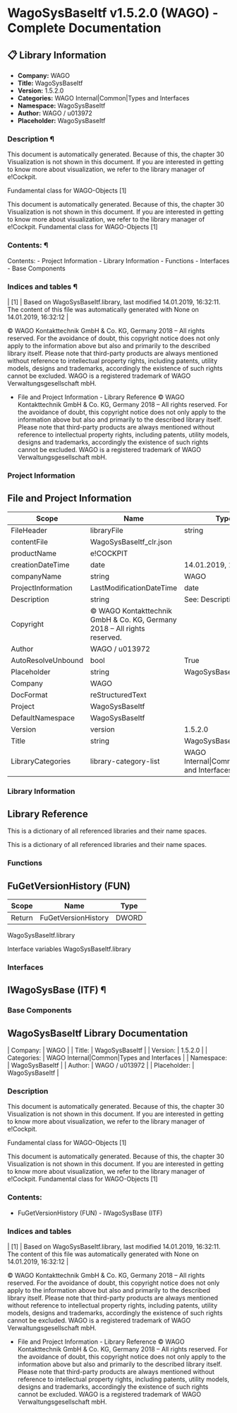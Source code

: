 # WagoSysBaseItf v1.5.2.0 (WAGO) - Complete Documentation


## 📋 Library Information

- **Company:** WAGO
- **Title:** WagoSysBaseItf
- **Version:** 1.5.2.0
- **Categories:** WAGO Internal|Common|Types and Interfaces
- **Namespace:** WagoSysBaseItf
- **Author:** WAGO / u013972
- **Placeholder:** WagoSysBaseItf

### Description ¶


This document is automatically generated. Because of this, the chapter 30 Visualization is not shown in this document. If you are interested in getting to know more about visualization, we refer to the library manager of e!Cockpit.

Fundamental class for WAGO-Objects [1]

This document is automatically generated. Because of this, the chapter 30 Visualization is not shown in this document. If you are interested in getting to know more about visualization, we refer to the library manager of e!Cockpit. Fundamental class for WAGO-Objects [1]

### Contents: ¶


Contents: - Project Information - Library Information - Functions - Interfaces - Base Components

### Indices and tables ¶


| [1] | Based on WagoSysBaseItf.library, last modified 14.01.2019, 16:32:11. The content of this file was automatically generated with None on 14.01.2019, 16:32:12 |

© WAGO Kontakttechnik GmbH & Co. KG, Germany 2018 – All rights reserved. For the avoidance of doubt, this copyright notice does not only apply to the information above but also and primarily to the described library itself. Please note that third-party products are always mentioned without reference to intellectual property rights, including patents, utility models, designs and trademarks, accordingly the existence of such rights cannot be excluded. WAGO is a registered trademark of WAGO Verwaltungsgesellschaft mbH.

- File and Project Information - Library Reference © WAGO Kontakttechnik GmbH & Co. KG, Germany 2018 – All rights reserved. For the avoidance of doubt, this copyright notice does not only apply to the information above but also and primarily to the described library itself. Please note that third-party products are always mentioned without reference to intellectual property rights, including patents, utility models, designs and trademarks, accordingly the existence of such rights cannot be excluded. WAGO is a registered trademark of WAGO Verwaltungsgesellschaft mbH.

### Project Information


## File and Project Information


| Scope | Name | Type | Content |
| --- | --- | --- | --- |
| FileHeader | libraryFile | string | WagoSysBaseItf.library |
| contentFile | WagoSysBaseItf_clr.json |
| productName | e!COCKPIT |
| creationDateTime | date | 14.01.2019, 16:32:12 |
| companyName | string | WAGO |
| ProjectInformation | LastModificationDateTime | date | 14.01.2019, 16:32:11 |
| Description | string | See: Description |
| Copyright | © WAGO Kontakttechnik GmbH & Co. KG, Germany 2018 – All rights reserved. |
| Author | WAGO / u013972 |
| AutoResolveUnbound | bool | True |
| Placeholder | string | WagoSysBaseItf |
| Company | WAGO |
| DocFormat | reStructuredText |
| Project | WagoSysBaseItf |
| DefaultNamespace | WagoSysBaseItf |
| Version | version | 1.5.2.0 |
| Title | string | WagoSysBaseItf |
| LibraryCategories | library-category-list | WAGO Internal\|Common\|Types and Interfaces |

### Library Information


## Library Reference


This is a dictionary of all referenced libraries and their name spaces.

This is a dictionary of all referenced libraries and their name spaces.

### Functions


## FuGetVersionHistory (FUN)


| Scope | Name | Type |
| --- | --- | --- |
| Return | FuGetVersionHistory | DWORD |

WagoSysBaseItf.library

Interface variables WagoSysBaseItf.library

### Interfaces


## IWagoSysBase (ITF) ¶


### Base Components


## WagoSysBaseItf Library Documentation


| Company: | WAGO |
| Title: | WagoSysBaseItf |
| Version: | 1.5.2.0 |
| Categories: | WAGO Internal\|Common\|Types and Interfaces |
| Namespace: | WagoSysBaseItf |
| Author: | WAGO / u013972 |
| Placeholder: | WagoSysBaseItf |

### Description


This document is automatically generated. Because of this, the chapter 30 Visualization is not shown in this document. If you are interested in getting to know more about visualization, we refer to the library manager of e!Cockpit.

Fundamental class for WAGO-Objects [1]

This document is automatically generated. Because of this, the chapter 30 Visualization is not shown in this document. If you are interested in getting to know more about visualization, we refer to the library manager of e!Cockpit. Fundamental class for WAGO-Objects [1]

### Contents:


- FuGetVersionHistory (FUN) - IWagoSysBase (ITF)

### Indices and tables


| [1] | Based on WagoSysBaseItf.library, last modified 14.01.2019, 16:32:11. The content of this file was automatically generated with None on 14.01.2019, 16:32:12 |

© WAGO Kontakttechnik GmbH & Co. KG, Germany 2018 – All rights reserved. For the avoidance of doubt, this copyright notice does not only apply to the information above but also and primarily to the described library itself. Please note that third-party products are always mentioned without reference to intellectual property rights, including patents, utility models, designs and trademarks, accordingly the existence of such rights cannot be excluded. WAGO is a registered trademark of WAGO Verwaltungsgesellschaft mbH.

- File and Project Information - Library Reference © WAGO Kontakttechnik GmbH & Co. KG, Germany 2018 – All rights reserved. For the avoidance of doubt, this copyright notice does not only apply to the information above but also and primarily to the described library itself. Please note that third-party products are always mentioned without reference to intellectual property rights, including patents, utility models, designs and trademarks, accordingly the existence of such rights cannot be excluded. WAGO is a registered trademark of WAGO Verwaltungsgesellschaft mbH.